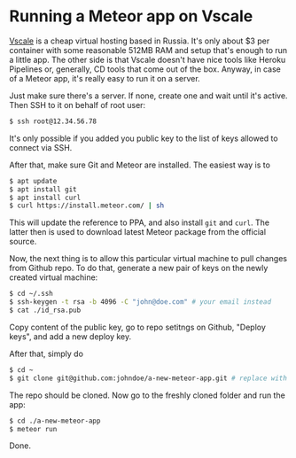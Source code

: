 # Running a Meteor app on Vscale

[Vscale](https://vscale.io) is a cheap virtual hosting based in
Russia. It's only about $3 per container with some reasonable
512MB RAM and setup that's enough to run a little app. The other
side is that Vscale doesn't have nice tools like Heroku Pipelines
or, generally, CD tools that come out of the box. Anyway, in case
of a Meteor app, it's really easy to run it on a server.

Just make sure there's a server. If none, create one and wait
until it's active. Then SSH to it on behalf of root user:

```bash
$ ssh root@12.34.56.78
```

It's only possible if you added you public key to the list of
keys allowed to connect via SSH.

After that, make sure Git and Meteor are installed. The easiest
way is to

```bash
$ apt update
$ apt install git
$ apt install curl
$ curl https://install.meteor.com/ | sh
```

This will update the reference to PPA, and also install `git` and
`curl`. The latter then is used to download latest Meteor package
from the official source.

Now, the next thing is to allow this particular virtual machine
to pull changes from Github repo. To do that, generate a new pair
of keys on the newly created virtual machine:

```bash
$ cd ~/.ssh
$ ssh-keygen -t rsa -b 4096 -C "john@doe.com" # your email instead
$ cat ./id_rsa.pub
```

Copy content of the public key, go to repo setitngs on Github,
"Deploy keys", and add a new deploy key.

After that, simply do

```bash
$ cd ~
$ git clone git@github.com:johndoe/a-new-meteor-app.git # replace with actual reference to the repo
```

The repo should be cloned. Now go to the freshly cloned folder
and run the app:

```bash
$ cd ./a-new-meteor-app
$ meteor run
```

Done.
